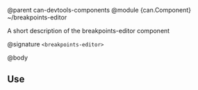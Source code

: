@parent can-devtools-components
@module {can.Component} ~/breakpoints-editor <breakpoints-editor>

A short description of the breakpoints-editor component

@signature `<breakpoints-editor>`

@body

## Use

